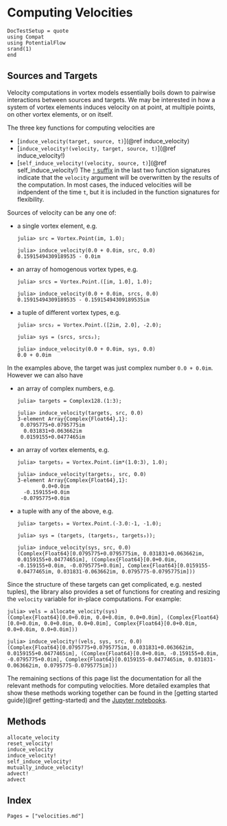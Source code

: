 # Computing Velocities

```@meta
DocTestSetup = quote
using Compat
using PotentialFlow
srand(1)
end
```

## Sources and Targets

Velocity computations in vortex models essentially boils down to pairwise interactions between sources and targets.
We may be interested in how a system of vortex elements induces velocity on at point, at multiple points, on other vortex elements, or on itself.

The three key functions for computing velocities are
- [`induce_velocity(target, source, t)`](@ref induce_velocity)
- [`induce_velocity!(velocity, target, source, t)`](@ref induce_velocity!)
- [`self_induce_velocity!(velocity, source, t)`](@ref self_induce_velocity!)
The [`!` suffix](https://docs.julialang.org/en/latest/manual/style-guide.html#Append-!-to-names-of-functions-that-modify-their-arguments-1) in the last two function signatures indicate that the `velocity` argument will be overwritten by the results of the computation.
In most cases, the induced velocities will be indpendent of the time `t`, but it is included in the function signatures for flexibility.

Sources of velocity can be any one of:
- a single vortex element, e.g.
  ```jldoctest sources-targets
  julia> src = Vortex.Point(im, 1.0);

  julia> induce_velocity(0.0 + 0.0im, src, 0.0)
  0.15915494309189535 - 0.0im
  ```
- an array of homogenous vortex types, e.g.
  ```jldoctest sources
  julia> srcs = Vortex.Point.([im, 1.0], 1.0);

  julia> induce_velocity(0.0 + 0.0im, srcs, 0.0)
  0.15915494309189535 - 0.15915494309189535im
  ```
- a tuple of different vortex types, e.g.
  ```jldoctest sources
  julia> srcs₂ = Vortex.Point.([2im, 2.0], -2.0);

  julia> sys = (srcs, srcs₂);

  julia> induce_velocity(0.0 + 0.0im, sys, 0.0)
  0.0 + 0.0im
  ```

In the examples above, the target was just complex number `0.0 + 0.0im`.
However we can also have

- an array of complex numbers, e.g.
  ```jldoctest sources-targets
  julia> targets = Complex128.(1:3);

  julia> induce_velocity(targets, src, 0.0)
  3-element Array{Complex{Float64},1}:
   0.0795775+0.0795775im
    0.031831+0.063662im
   0.0159155+0.0477465im
  ```
- an array of vortex elements, e.g.
  ```jldoctest sources-targets
  julia> targets₂ = Vortex.Point.(im*(1.0:3), 1.0);

  julia> induce_velocity(targets₂, src, 0.0)
  3-element Array{Complex{Float64},1}:
          0.0+0.0im
    -0.159155+0.0im
   -0.0795775+0.0im
  ```
- a tuple with any of the above, e.g.
  ```jldoctest sources-targets
  julia> targets₃ = Vortex.Point.(-3.0:-1, -1.0);

  julia> sys = (targets, (targets₂, targets₃));

  julia> induce_velocity(sys, src, 0.0)
  (Complex{Float64}[0.0795775+0.0795775im, 0.031831+0.063662im, 0.0159155+0.0477465im], (Complex{Float64}[0.0+0.0im, -0.159155+0.0im, -0.0795775+0.0im], Complex{Float64}[0.0159155-0.0477465im, 0.031831-0.063662im, 0.0795775-0.0795775im]))
  ```

Since the structure of these targets can get complicated, e.g. nested tuples), the library also provides a set of functions for creating and resizing the `velocity` variable for in-place computations.
For example:
```jldoctest sources-targets
julia> vels = allocate_velocity(sys)
(Complex{Float64}[0.0+0.0im, 0.0+0.0im, 0.0+0.0im], (Complex{Float64}[0.0+0.0im, 0.0+0.0im, 0.0+0.0im], Complex{Float64}[0.0+0.0im, 0.0+0.0im, 0.0+0.0im]))

julia> induce_velocity!(vels, sys, src, 0.0)
(Complex{Float64}[0.0795775+0.0795775im, 0.031831+0.063662im, 0.0159155+0.0477465im], (Complex{Float64}[0.0+0.0im, -0.159155+0.0im, -0.0795775+0.0im], Complex{Float64}[0.0159155-0.0477465im, 0.031831-0.063662im, 0.0795775-0.0795775im]))
```

The remaining sections of this page list the documentation for all the relevant methods for computing velocities.
More detailed examples that show these methods working together can be found in the [getting started guide](@ref getting-started) and the [Jupyter notebooks](https://github.com/darwindarak/VortexModel.jl/tree/master/examples).

## Methods

```@docs
allocate_velocity
reset_velocity!
induce_velocity
induce_velocity!
self_induce_velocity!
mutually_induce_velocity!
advect!
advect
```

## Index

```@index
Pages = ["velocities.md"]
```
